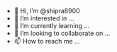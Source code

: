 - 👋 Hi, I’m @shipra8900
- 👀 I’m interested in ...
- 🌱 I’m currently learning ...
- 💞️ I’m looking to collaborate on ...
- 📫 How to reach me ...

<!---
shipra8900/shipra8900 is a ✨ special ✨ repository because its `README.md` (this file) appears on your GitHub profile.
You can click the Preview link to take a look at your changes.
--->
